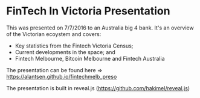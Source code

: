 # FinTech In Victoria Presentation

This was presented on 7/7/2016 to an Australia big 4 bank. It's an overview of the Victorian ecoystem and covers:
- Key statistics from the Fintech Victoria Census;
- Current developments in the space; and
- Fintech Melbourne, Bitcoin Melbourne and Fintech Australia

The presentation can be found here => https://alantsen.github.io/fintechmelb_preso

The presentation is built in reveal.js (https://github.com/hakimel/reveal.js)
